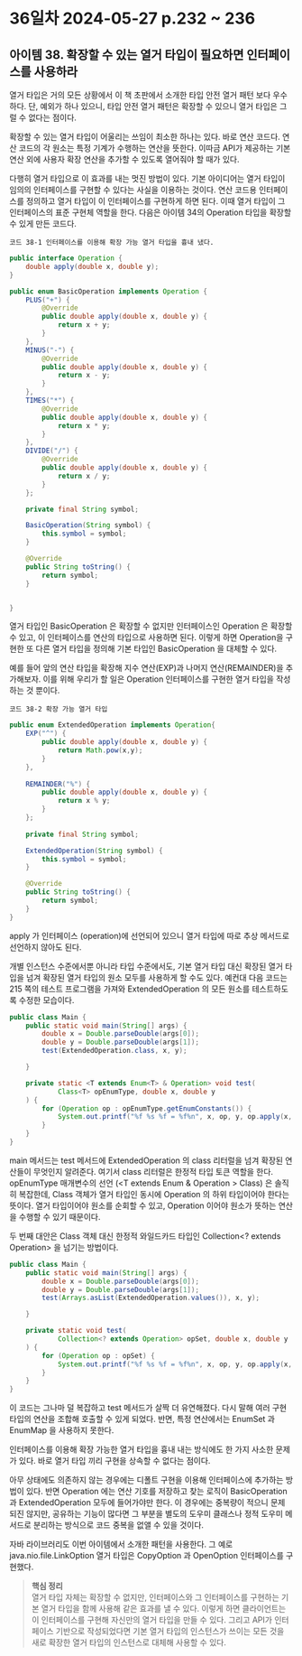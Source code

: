 # 36일차 2024-05-27 p.232 ~ 236

## 아이템 38. 확장할 수 있는 열거 타입이 필요하면 인터페이스를 사용하라

열거 타입은 거의 모든 상황에서 이 책 초판에서 소개한 타입 안전 열거 패턴 보다 우수하다.
단, 예외가 하나 있으니, 타입 안전 열거 패턴은 확장할 수 있으니 열거 타입은 그럴 수 없다는 점이다.

확장할 수 있는 열거 타입이 어울리는 쓰임이 최소한 하나는 있다.
바로 연산 코드다. 연산 코드의 각 원소는 특정 기계가 수행하는 연산을 뜻한다.
이따금 API가 제공하는 기본 연산 외에 사용자 확장 연산을 추가할 수 있도록 열어줘야 할 때가 있다.

다행히 열거 타입으로 이 효과를 내는 멋진 방법이 있다.
기본 아이디어는 열거 타입이 임의의 인터페이스를 구현할 수 있다는 사실을 이용하는 것이다.
연산 코드용 인터페이스를 정의하고 열거 타입이 이 인터페이스를 구현하게 하면 된다. 
이때 열거 타입이 그 인터페이스의 표준 구현체 역할을 한다.
다음은 아이템 34의 Operation 타입을 확장할 수 있게 만든 코드다.

`코드 38-1 인터페이스를 이용해 확장 가능 열거 타입을 흉내 냈다.`

```java
public interface Operation {
    double apply(double x, double y);
}

public enum BasicOperation implements Operation {
    PLUS("+") {
        @Override
        public double apply(double x, double y) {
            return x + y;
        }
    },
    MINUS("-") {
        @Override
        public double apply(double x, double y) {
            return x - y;
        }
    },
    TIMES("*") {
        @Override
        public double apply(double x, double y) {
            return x * y;
        }
    },
    DIVIDE("/") {
        @Override
        public double apply(double x, double y) {
            return x / y;
        }
    };

    private final String symbol;

    BasicOperation(String symbol) {
        this.symbol = symbol;
    }

    @Override
    public String toString() {
        return symbol;
    }


}

```

열거 타입인 BasicOperation 은 확장할 수 없지만 인터페이스인 Operation 은 확장할 수 있고, 
이 인터페이스를 연산의 타입으로 사용하면 된다. 이렇게 하면 Operation을 구현한 또 다른 열거 타입을 정의해 기본 타입인 BasicOperation 을 대체할 수 있다.

예를 들어 앞의 연산 타입을 확장해 지수 연산(EXP)과 나머지 연산(REMAINDER)을 추가해보자. 이를 위해 우리가 할 일은 Operation 인터페이스를 구현한 열거 타입을 작성하는 것 뿐이다. 

`코드 38-2 확장 가능 열거 타입`

```java
public enum ExtendedOperation implements Operation{
    EXP("^") {
        public double apply(double x, double y) {
            return Math.pow(x,y);
        } 
    },
    
    REMAINDER("%") {
        public double apply(double x, double y) {
            return x % y;
        }
    };
    
    private final String symbol;

    ExtendedOperation(String symbol) {
        this.symbol = symbol;
    }

    @Override
    public String toString() {
        return symbol;
    }
}

```

apply 가  인터페이스 (operation)에 선언되어 있으니 열거 타입에 따로 추상 메서드로 선언하지 않아도 된다.


개별 인스턴스 수준에서뿐 아니라 타입 수준에서도, 기본 열거 타입 대신 확장된 열거 타입을 넘겨 확장된 열거 타입의 원소 모두를 사용하게 할 수도 있다.
예컨대 다음 코드는 215 쪽의 테스트 프로그램을 가져와 ExtendedOperation 의 모든 원소를 테스트하도록 수정한 모습이다.

```java
public class Main {
    public static void main(String[] args) {
        double x = Double.parseDouble(args[0]);
        double y = Double.parseDouble(args[1]);
        test(ExtendedOperation.class, x, y);

    }

    private static <T extends Enum<T> & Operation> void test(
            Class<T> opEnumType, double x, double y
    ) {
        for (Operation op : opEnumType.getEnumConstants()) {
            System.out.printf("%f %s %f = %f%n", x, op, y, op.apply(x, y));
        }
    }
}
```

main 메서드는 test 메서드에 ExtendedOperation 의 class 리터럴을 넘겨 확장된 연산들이 무엇인지 알려준다. 
여기서 class 리터럴은 한정적 타입 토큰 역할을 한다. opEnumType 매개변수의 선언 (<T extends Enum<T> & Operation > Class<T>) 은
솔직히 복잡한데, Class 객체가 열거 타입인 동시에 Operation 의 하위 타입이어야 한다는 뜻이다. 열거 타입이어야 원소를 순회할 수 있고,
Operation 이어야 원소가 뜻하는 연산을 수행할 수 있기 때문이다. 

두 번째 대안은 Class 객체 대신 한정적 와일드카드 타입인 Collection<? extends Operation> 을 넘기는 방법이다.

```java
public class Main {
    public static void main(String[] args) {
        double x = Double.parseDouble(args[0]);
        double y = Double.parseDouble(args[1]);
        test(Arrays.asList(ExtendedOperation.values()), x, y);

    }

    private static void test(
            Collection<? extends Operation> opSet, double x, double y
    ) {
        for (Operation op : opSet) {
            System.out.printf("%f %s %f = %f%n", x, op, y, op.apply(x, y));
        }
    }
}
```

이 코드는 그나마 덜 복잡하고 test 메서드가 살짝 더 유연해졌다. 다시 말해 여러 구현 타입의 연산을 조합해 호출할 수 있게 되었다.
반면, 특정 연산에서는 EnumSet 과 EnumMap 을 사용하지 못한다. 


인터페이스를 이용해 확장 가능한 열거 타입을 흉내 내는 방식에도 한 가지 사소한 문제가 있다.
바로 열거 타입 끼리 구현을 상속할 수 없다는 점이다. 

아무 상태에도 의존하지 않는 경우에는 디폴트 구현을 이용해 인터페이스에 추가하는 방법이 있다. 
반면 Operation 에는 연산 기호를 저장하고 찾는 로직이 BasicOperation 과 ExtendedOperation 모두에 들어가야만 한다. 
이 경우에는 중복량이 적으니 문제 되진 않지만, 공유하는 기능이 많다면 그 부분을 별도의 도우미 클래스나 정적 도우미 메서드로 분리하는 방식으로 코드 중복을 없앨 수 있을 것이다.

자바 라이브러리도 이번 아이템에서 소개한 패턴을 사용한다. 그 예로 java.nio.file.LinkOption 열거 타입은
CopyOption 과 OpenOption 인터페이스를 구현했다.

> **핵심 정리**
> <br/>
> 열거 타입 자체는 확장할 수 없지만, 인터페이스와 그 인터페이스를 구현하는 기본 열거 타입을 함께 사용해 같은 효과를 낼 수 있다.
> 이렇게 하면 클라이언트는 이 인터페이스를 구현해 자신만의 열거 타입을 만들 수 있다. 그리고 API가 인터페이스 기반으로 작성되었다면
> 기본 열거 타입의 인스턴스가 쓰이는 모든 것을 새로 확장한 열거 타입의 인스턴스로 대체해 사용할 수 있다.



